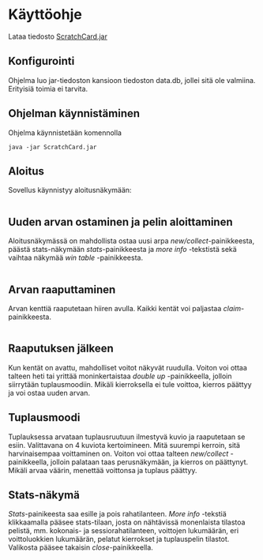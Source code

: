 # Käyttöohje

Lataa tiedosto [ScratchCard.jar](https://github.com/hartzka/ot-harjoitustyo/releases/download/Viikko6/ScratchCard.jar)

## Konfigurointi

Ohjelma luo jar-tiedoston kansioon tiedoston data.db, jollei sitä ole valmiina. Erityisiä toimia ei tarvita.

## Ohjelman käynnistäminen

Ohjelma käynnistetään komennolla 

```
java -jar ScratchCard.jar
```

## Aloitus

Sovellus käynnistyy aloitusnäkymään:

<img src="">

## Uuden arvan ostaminen ja pelin aloittaminen

Aloitusnäkymässä on mahdollista ostaa uusi arpa _new/collect_-painikkeesta, päästä stats-näkymään _stats_-painikkeesta ja _more info_ -tekstistä sekä vaihtaa näkymää _win table_ -painikkeesta.

<img src="">

## Arvan raaputtaminen

Arvan kenttiä raaputetaan hiiren avulla. Kaikki kentät voi paljastaa _claim_-painikkeesta.

<img src="">

## Raaputuksen jälkeen

Kun kentät on avattu, mahdolliset voitot näkyvät ruudulla. Voiton voi ottaa talteen heti tai yrittää moninkertaistaa _double up_ -painikkeella, jolloin siirrytään tuplausmoodiin. Mikäli kierroksella ei tule voittoa, kierros päättyy ja voi ostaa uuden arvan.

## Tuplausmoodi

Tuplauksessa arvataan tuplausruutuun ilmestyvä kuvio ja raaputetaan se esiin. Valittavana on 4 kuviota kertoimineen. Mitä suurempi kerroin, sitä harvinaisempaa voittaminen on. Voiton voi ottaa talteen _new/collect_ -painikkeella, jolloin palataan taas perusnäkymään, ja kierros on päättynyt. Mikäli arvaa väärin, menettää voittonsa ja tuplaus päättyy.

## Stats-näkymä

_Stats_-painikeesta saa esille ja pois rahatilanteen. _More info_ -tekstiä klikkaamalla pääsee stats-tilaan, josta on nähtävissä monenlaista tilastoa pelistä, mm. kokonais- ja sessiorahatilanteen, voittojen lukumäärän, eri voittoluokkien lukumäärän, pelatut kierrokset ja tuplauspelin tilastot. Valikosta pääsee takaisin _close_-painikkeella.
